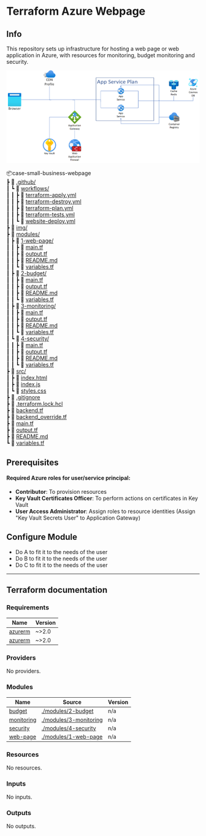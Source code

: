 # Terraform Azure Webpage

## Info

This repository sets up infrastructure for hosting a web page or web application in Azure, with resources for monitoring, budget monitoring and security. 

<img src="/img/web-page-visio.png" alt="visio" style="zoom:50%;" />

📦case-small-business-webpage  <br/>
┣ 📂 [.github/](.github)  <br/>
┃ ┗ 📂 [workflows/](.github/workflows)  <br/>
┃ ┃ ┣ 📜 [terraform-apply.yml](.github/workflows/terraform-apply.yml)  <br/>
┃ ┃ ┣ 📜 [terraform-destroy.yml](.github/workflows/terraform-destroy.yml)  <br/>
┃ ┃ ┣ 📜 [terraform-plan.yml](.github/workflows/terraform-plan.yml)  <br/>
┃ ┃ ┣ 📜 [terraform-tests.yml](.github/workflows/terraform-tests.yml)  <br/>
┃ ┃ ┗ 📜 [website-deploy.yml](.github/workflows/website-deploy.yml)  <br/>
┣ 📂 [img/](img)  <br/>
┣ 📂 [modules/](modules)  <br/>
┃ ┣ 📂 [1-web-page/](modules/1-web-page)  <br/>
┃ ┃ ┣ 📜 [main.tf](modules/1-web-page/main.tf)  <br/>
┃ ┃ ┣ 📜 [output.tf](modules/1-web-page/output.tf)  <br/>
┃ ┃ ┣ 📜 [README.md](modules/1-web-page/README.md)  <br/>
┃ ┃ ┗ 📜 [variables.tf](modules/1-web-page/variables.tf)  <br/>
┃ ┣ 📂 [2-budget/](modules/2-budget)  <br/>
┃ ┃ ┣ 📜 [main.tf](modules/2-budget/main.tf)  <br/>
┃ ┃ ┣ 📜 [output.tf](modules/2-budget/output.tf)  <br/>
┃ ┃ ┣ 📜 [README.md](modules/2-budget/README.md)  <br/>
┃ ┃ ┗ 📜 [variables.tf](modules/2-budget/variables.tf)  <br/>
┃ ┣ 📂 [3-monitoring/](modules/3-monitoring)  <br/>
┃ ┃ ┣ 📜 [main.tf](modules/3-monitoring/main.tf)  <br/>
┃ ┃ ┣ 📜 [output.tf](modules/3-monitoring/output.tf)  <br/>
┃ ┃ ┣ 📜 [README.md](modules/3-monitoring/README.md)  <br/>
┃ ┃ ┗ 📜 [variables.tf](modules/3-monitoring/variables.tf)  <br/>
┃ ┗ 📂 [4-security/](modules/4-security)  <br/>
┃ ┃ ┣ 📜 [main.tf](modules/4-security/main.tf)  <br/>
┃ ┃ ┣ 📜 [output.tf](modules/4-security/output.tf)  <br/>
┃ ┃ ┣ 📜 [README.md](modules/4-security/README.md)  <br/>
┃ ┃ ┗ 📜 [variables.tf](modules/4-security/variables.tf)  <br/>
┣ 📂 [src/](src)  <br/>
┃ ┣ 📜 [index.html](src/index.html)  <br/>
┃ ┣ 📜 [index.js](src/index.js)  <br/>
┃ ┗ 📜 [styles.css](src/styles.css)  <br/>
┣ 📜 [.gitignore](.gitignore)  <br/>
┣ 📜 [.terraform.lock.hcl](.terraform.lock.hcl)  <br/>
┣ 📜 [backend.tf](backend.tf)  <br/>
┣ 📜 [backend_override.tf](backend_override.tf)  <br/>
┣ 📜 [main.tf](main.tf)  <br/>
┣ 📜 [output.tf](output.tf)  <br/>
┣ 📜 [README.md](README.md)  <br/>
┗ 📜 [variables.tf](variables.tf)  <br/>



## Prerequisites

#### Required Azure roles for user/service principal:

- **Contributor**: To provision resources
- **Key Vault Certificates Officer**: To perform actions on certificates in Key Vault
- **User Access Administrator**: Assign roles to resource identities (Assign "Key Vault Secrets User" to Application Gateway)



## Configure Module

- Do A to fit it to the needs of the user
- Do B to fit it to the needs of the user
- Do C to fit it to the needs of the user

---------------------------------------------

## Terraform documentation

### Requirements

| Name | Version |
|------|---------|
| <a name="requirement_azurerm"></a> [azurerm](#requirement\_azurerm) | ~>2.0 |
| <a name="requirement_azurerm"></a> [azurerm](#requirement\_azurerm) | ~>2.0 |

### Providers

No providers.

### Modules

| Name | Source | Version |
|------|--------|---------|
| <a name="module_budget"></a> [budget](modules/2-budget) | [./modules/2-budget](modules/2-budget) | n/a |
| <a name="module_monitoring"></a> [monitoring](#module\_monitoring) | [./modules/3-monitoring](modules/3-monitoring) | n/a |
| <a name="module_security"></a> [security](#module\_security) | [./modules/4-security](modules/4-security) | n/a |
| <a name="module_web-page"></a> [web-page](#module\_web-page) | [./modules/1-web-page](modules/1-web-page) | n/a |

### Resources

No resources.

### Inputs

No inputs.

### Outputs

No outputs.

